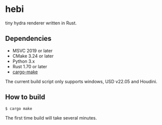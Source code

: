 # hebi

tiny hydra renderer written in Rust.

## Dependencies

- MSVC 2019 or later
- CMake 3.24 or later
- Python 3.x
- Rust 1.70 or later
- [cargo-make](https://github.com/sagiegurari/cargo-make)

The current build script only supports windows, USD v22.05 and Houdini.

## How to build

```sh
$ cargo make
```

The first time build will take several minutes.
